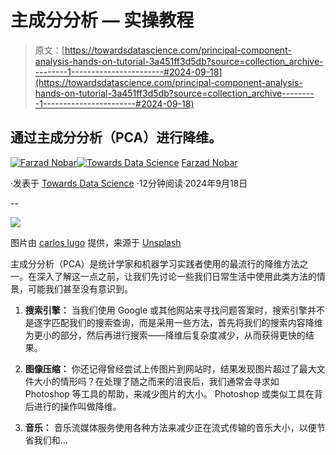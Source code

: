 # 主成分分析 — 实操教程

> 原文：[https://towardsdatascience.com/principal-component-analysis-hands-on-tutorial-3a451ff3d5db?source=collection_archive---------1-----------------------#2024-09-18](https://towardsdatascience.com/principal-component-analysis-hands-on-tutorial-3a451ff3d5db?source=collection_archive---------1-----------------------#2024-09-18)

## 通过主成分分析（PCA）进行降维。

[](https://medium.com/@fmnobar?source=post_page---byline--3a451ff3d5db--------------------------------)[![Farzad Nobar](../Images/2d75209693b712300e6f0796bd2487d0.png)](https://medium.com/@fmnobar?source=post_page---byline--3a451ff3d5db--------------------------------)[](https://towardsdatascience.com/?source=post_page---byline--3a451ff3d5db--------------------------------)[![Towards Data Science](../Images/a6ff2676ffcc0c7aad8aaf1d79379785.png)](https://towardsdatascience.com/?source=post_page---byline--3a451ff3d5db--------------------------------) [Farzad Nobar](https://medium.com/@fmnobar?source=post_page---byline--3a451ff3d5db--------------------------------)

·发表于 [Towards Data Science](https://towardsdatascience.com/?source=post_page---byline--3a451ff3d5db--------------------------------) ·12分钟阅读·2024年9月18日

--

![](../Images/ad93d4b5615b1c2eeae8d1facf80c77d.png)

图片由 [carlos lugo](https://unsplash.com/@carlos95lugo?utm_content=creditCopyText&utm_medium=referral&utm_source=unsplash) 提供，来源于 [Unsplash](https://unsplash.com/photos/two-scoops-of-ice-cream-in-a-glass-on-a-marble-table-cZEL2nI-R7I?utm_content=creditCopyText&utm_medium=referral&utm_source=unsplash)

主成分分析（PCA）是统计学家和机器学习实践者使用的最流行的降维方法之一。在深入了解这一点之前，让我们先讨论一些我们日常生活中使用此类方法的情景，可能我们甚至没有意识到。

1.  **搜索引擎：** 当我们使用 Google 或其他网站来寻找问题答案时，搜索引擎并不是逐字匹配我们的搜索查询，而是采用一些方法，首先将我们的搜索内容降维为更小的部分，然后再进行搜索——降维后复杂度减少，从而获得更快的结果。

1.  **图像压缩：** 你还记得曾经尝试上传图片到网站时，结果发现图片超过了最大文件大小的情形吗？在处理了随之而来的沮丧后，我们通常会寻求如 Photoshop 等工具的帮助，来减少图片的大小。 Photoshop 或类似工具在背后进行的操作叫做降维。

1.  **音乐：** 音乐流媒体服务使用各种方法来减少正在流式传输的音乐大小，以便节省我们和…
